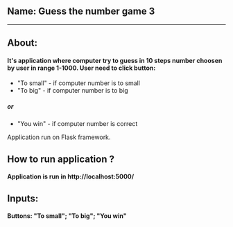 ## Name: Guess the number game 3
-------------------------
## About: 
#### It's application where computer try to guess in 10 steps number choosen by user in range 1-1000. User need to click button:
- "To small" - if computer number is to small
- "To big" - if computer number is to big
##### or
- "You win" - if computer number is correct

Application run on Flask framework.
## How to run application ?
#### Application is run in http://localhost:5000/ 
## Inputs:
#### Buttons: "To small"; "To big"; "You win"
